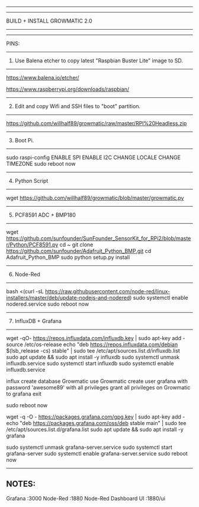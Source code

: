-----------------------------------------------------------------------------------------------------------------
_________________________________________________________________________________________________________________

BUILD + INSTALL GROWMATIC 2.0
_________________________________________________________________________________________________________________

-----------------------------------------------------------------------------------------------------------------

PINS:

-----------------------------------------------------------------------------------------------------------------
1) Use Balena etcher to copy latest "Raspbian Buster Lite" image to SD.
-----------------------------------------------------------------------------------------------------------------

https://www.balena.io/etcher/

https://www.raspberrypi.org/downloads/raspbian/

-----------------------------------------------------------------------------------------------------------------
2) Edit and copy Wifi and SSH files to "boot" partition.
-----------------------------------------------------------------------------------------------------------------

https://github.com/willhalf89/growmatic/raw/master/RPI%20Headless.zip

-----------------------------------------------------------------------------------------------------------------
3) Boot Pi.
-----------------------------------------------------------------------------------------------------------------

sudo raspi-config
ENABLE SPI
ENABLE I2C
CHANGE LOCALE
CHANGE TIMEZONE
sudo reboot now

------------------------------------------------------------------------------------------------------------------
4) Python Script
------------------------------------------------------------------------------------------------------------------

wget https://github.com/willhalf89/growmatic/blob/master/growmatic.py

------------------------------------------------------------------------------------------------------------------
5) PCF8591 ADC + BMP180
------------------------------------------------------------------------------------------------------------------

wget https://github.com/sunfounder/SunFounder_SensorKit_for_RPi2/blob/master/Python/PCF8591.py
cd ~
git clone https://github.com/sunfounder/Adafruit_Python_BMP.git
cd Adafruit_Python_BMP
sudo python setup.py install

------------------------------------------------------------------------------------------------------------------
6) Node-Red
------------------------------------------------------------------------------------------------------------------

bash <(curl -sL https://raw.githubusercontent.com/node-red/linux-installers/master/deb/update-nodejs-and-nodered)
sudo systemctl enable nodered.service
sudo reboot now

------------------------------------------------------------------------------------------------------------------
7) InfluxDB + Grafana
------------------------------------------------------------------------------------------------------------------

wget -qO- https://repos.influxdata.com/influxdb.key | sudo apt-key add -
source /etc/os-release
echo "deb https://repos.influxdata.com/debian $(lsb_release -cs) stable" | sudo tee /etc/apt/sources.list.d/influxdb.list
sudo apt update && sudo apt install -y influxdb
sudo systemctl unmask influxdb.service
sudo systemctl start influxdb
sudo systemctl enable influxdb.service

influx
create database Growmatic
use Growmatic
create user grafana with password 'awesome89' with all privileges
grant all privileges on Growmatic to grafana
exit

sudo reboot now

wget -q -O - https://packages.grafana.com/gpg.key | sudo apt-key add -
echo "deb https://packages.grafana.com/oss/deb stable main" | sudo tee /etc/apt/sources.list.d/grafana.list
sudo apt update && sudo apt install -y grafana

sudo systemctl unmask grafana-server.service
sudo systemctl start grafana-server
sudo systemctl enable grafana-server.service
sudo reboot now

------------------------------------------------------------------------------------------------------------------
NOTES:
------------------------------------------------------------------------------------------------------------------
Grafana :3000
Node-Red :1880
Node-Red Dashboard UI :1880/ui
